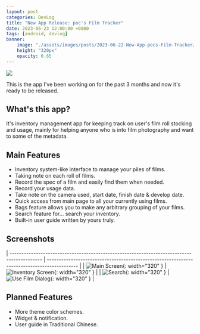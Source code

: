 ```yaml
---
layout: post
categories: DevLog
title: "New App Release: poc's Film Tracker"
date: 2023-06-23 12:00:00 +0800
tags: [android, devlog]
banner:
    image: "./assets/images/posts/2023-06-22-New-App-pocs-Film-Tracker/banner.png"
    height: "320px"
    opacity: 0.65
---
```


[![](/assets/images/posts/2023-06-22-New-App-pocs-Film-Tracker/banner2.png)](https://play.google.com/store/apps/details?id=com.perryoncrack.filmtracker)

This is the app I've been working on for the past 3 months and now it's ready to be released.

## What's this app?

It's inventory management app for keeping track on user's film roll stocking and usage, mainly for helping anyone who is into film photography and want to some of the metadata.

## Main Features

- Inventory system-like interface to manage your piles of films.
- Taking note on each roll of films.
- Record the spec of a film and easily find them when needed.
- Record your usage data.
- Take note on the camera used, start date, finish date & develop date.
- Quick access from main page to all your currently using films.
- Bags feature allows you to make any arbitrary grouping of your films.
- Search feature for... search your inventory.
- Built-in user guide written by yours truly.

## Screenshots

| ------------------------------------------------------------------------------------------- | ------------------------------------------------------------------------------------------- |
| ![Main Screen](/assets/images/posts/2023-06-22-New-App-pocs-Film-Tracker/phone-01.png){: width="320" } | ![Inventory Screen](/assets/images/posts/2023-06-22-New-App-pocs-Film-Tracker/phone-02.png){: width="320" } |
| ![Search](/assets/images/posts/2023-06-22-New-App-pocs-Film-Tracker/phone-03.png){: width="320" } | ![Use Film Dialog](/assets/images/posts/2023-06-22-New-App-pocs-Film-Tracker/phone-04.png){: width="320" } |

## Planned Features

- More theme color schemes.
- Widget & notification.
- User guide in Traditional Chinese.
